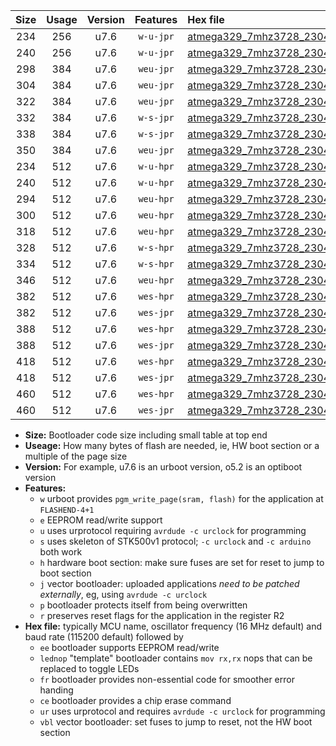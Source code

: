 |Size|Usage|Version|Features|Hex file|
|:-:|:-:|:-:|:-:|:--|
|234|256|u7.6|`w-u-jpr`|[atmega329_7mhz3728_230400bps_ur_vbl.hex](https://raw.githubusercontent.com/stefanrueger/urboot/main/atmega329_7mhz3728_230400bps_ur_vbl.hex)|
|240|256|u7.6|`w-u-jpr`|[atmega329_7mhz3728_230400bps_lednop_ur_vbl.hex](https://raw.githubusercontent.com/stefanrueger/urboot/main/atmega329_7mhz3728_230400bps_lednop_ur_vbl.hex)|
|298|384|u7.6|`weu-jpr`|[atmega329_7mhz3728_230400bps_ee_ur_vbl.hex](https://raw.githubusercontent.com/stefanrueger/urboot/main/atmega329_7mhz3728_230400bps_ee_ur_vbl.hex)|
|304|384|u7.6|`weu-jpr`|[atmega329_7mhz3728_230400bps_ee_lednop_ur_vbl.hex](https://raw.githubusercontent.com/stefanrueger/urboot/main/atmega329_7mhz3728_230400bps_ee_lednop_ur_vbl.hex)|
|322|384|u7.6|`weu-jpr`|[atmega329_7mhz3728_230400bps_ee_lednop_fr_ur_vbl.hex](https://raw.githubusercontent.com/stefanrueger/urboot/main/atmega329_7mhz3728_230400bps_ee_lednop_fr_ur_vbl.hex)|
|332|384|u7.6|`w-s-jpr`|[atmega329_7mhz3728_230400bps_vbl.hex](https://raw.githubusercontent.com/stefanrueger/urboot/main/atmega329_7mhz3728_230400bps_vbl.hex)|
|338|384|u7.6|`w-s-jpr`|[atmega329_7mhz3728_230400bps_lednop_vbl.hex](https://raw.githubusercontent.com/stefanrueger/urboot/main/atmega329_7mhz3728_230400bps_lednop_vbl.hex)|
|350|384|u7.6|`weu-jpr`|[atmega329_7mhz3728_230400bps_ee_lednop_fr_ce_ur_vbl.hex](https://raw.githubusercontent.com/stefanrueger/urboot/main/atmega329_7mhz3728_230400bps_ee_lednop_fr_ce_ur_vbl.hex)|
|234|512|u7.6|`w-u-hpr`|[atmega329_7mhz3728_230400bps_ur.hex](https://raw.githubusercontent.com/stefanrueger/urboot/main/atmega329_7mhz3728_230400bps_ur.hex)|
|240|512|u7.6|`w-u-hpr`|[atmega329_7mhz3728_230400bps_lednop_ur.hex](https://raw.githubusercontent.com/stefanrueger/urboot/main/atmega329_7mhz3728_230400bps_lednop_ur.hex)|
|294|512|u7.6|`weu-hpr`|[atmega329_7mhz3728_230400bps_ee_ur.hex](https://raw.githubusercontent.com/stefanrueger/urboot/main/atmega329_7mhz3728_230400bps_ee_ur.hex)|
|300|512|u7.6|`weu-hpr`|[atmega329_7mhz3728_230400bps_ee_lednop_ur.hex](https://raw.githubusercontent.com/stefanrueger/urboot/main/atmega329_7mhz3728_230400bps_ee_lednop_ur.hex)|
|318|512|u7.6|`weu-hpr`|[atmega329_7mhz3728_230400bps_ee_lednop_fr_ur.hex](https://raw.githubusercontent.com/stefanrueger/urboot/main/atmega329_7mhz3728_230400bps_ee_lednop_fr_ur.hex)|
|328|512|u7.6|`w-s-hpr`|[atmega329_7mhz3728_230400bps.hex](https://raw.githubusercontent.com/stefanrueger/urboot/main/atmega329_7mhz3728_230400bps.hex)|
|334|512|u7.6|`w-s-hpr`|[atmega329_7mhz3728_230400bps_lednop.hex](https://raw.githubusercontent.com/stefanrueger/urboot/main/atmega329_7mhz3728_230400bps_lednop.hex)|
|346|512|u7.6|`weu-hpr`|[atmega329_7mhz3728_230400bps_ee_lednop_fr_ce_ur.hex](https://raw.githubusercontent.com/stefanrueger/urboot/main/atmega329_7mhz3728_230400bps_ee_lednop_fr_ce_ur.hex)|
|382|512|u7.6|`wes-hpr`|[atmega329_7mhz3728_230400bps_ee.hex](https://raw.githubusercontent.com/stefanrueger/urboot/main/atmega329_7mhz3728_230400bps_ee.hex)|
|382|512|u7.6|`wes-jpr`|[atmega329_7mhz3728_230400bps_ee_vbl.hex](https://raw.githubusercontent.com/stefanrueger/urboot/main/atmega329_7mhz3728_230400bps_ee_vbl.hex)|
|388|512|u7.6|`wes-hpr`|[atmega329_7mhz3728_230400bps_ee_lednop.hex](https://raw.githubusercontent.com/stefanrueger/urboot/main/atmega329_7mhz3728_230400bps_ee_lednop.hex)|
|388|512|u7.6|`wes-jpr`|[atmega329_7mhz3728_230400bps_ee_lednop_vbl.hex](https://raw.githubusercontent.com/stefanrueger/urboot/main/atmega329_7mhz3728_230400bps_ee_lednop_vbl.hex)|
|418|512|u7.6|`wes-hpr`|[atmega329_7mhz3728_230400bps_ee_lednop_fr.hex](https://raw.githubusercontent.com/stefanrueger/urboot/main/atmega329_7mhz3728_230400bps_ee_lednop_fr.hex)|
|418|512|u7.6|`wes-jpr`|[atmega329_7mhz3728_230400bps_ee_lednop_fr_vbl.hex](https://raw.githubusercontent.com/stefanrueger/urboot/main/atmega329_7mhz3728_230400bps_ee_lednop_fr_vbl.hex)|
|460|512|u7.6|`wes-hpr`|[atmega329_7mhz3728_230400bps_ee_lednop_fr_ce.hex](https://raw.githubusercontent.com/stefanrueger/urboot/main/atmega329_7mhz3728_230400bps_ee_lednop_fr_ce.hex)|
|460|512|u7.6|`wes-jpr`|[atmega329_7mhz3728_230400bps_ee_lednop_fr_ce_vbl.hex](https://raw.githubusercontent.com/stefanrueger/urboot/main/atmega329_7mhz3728_230400bps_ee_lednop_fr_ce_vbl.hex)|

- **Size:** Bootloader code size including small table at top end
- **Useage:** How many bytes of flash are needed, ie, HW boot section or a multiple of the page size
- **Version:** For example, u7.6 is an urboot version, o5.2 is an optiboot version
- **Features:**
  + `w` urboot provides `pgm_write_page(sram, flash)` for the application at `FLASHEND-4+1`
  + `e` EEPROM read/write support
  + `u` uses urprotocol requiring `avrdude -c urclock` for programming
  + `s` uses skeleton of STK500v1 protocol; `-c urclock` and `-c arduino` both work
  + `h` hardware boot section: make sure fuses are set for reset to jump to boot section
  + `j` vector bootloader: uploaded applications *need to be patched externally*, eg, using `avrdude -c urclock`
  + `p` bootloader protects itself from being overwritten
  + `r` preserves reset flags for the application in the register R2
- **Hex file:** typically MCU name, oscillator frequency (16 MHz default) and baud rate (115200 default) followed by
  + `ee` bootloader supports EEPROM read/write
  + `lednop` "template" bootloader contains `mov rx,rx` nops that can be replaced to toggle LEDs
  + `fr` bootloader provides non-essential code for smoother error handing
  + `ce` bootloader provides a chip erase command
  + `ur` uses urprotocol and requires `avrdude -c urclock` for programming
  + `vbl` vector bootloader: set fuses to jump to reset, not the HW boot section
